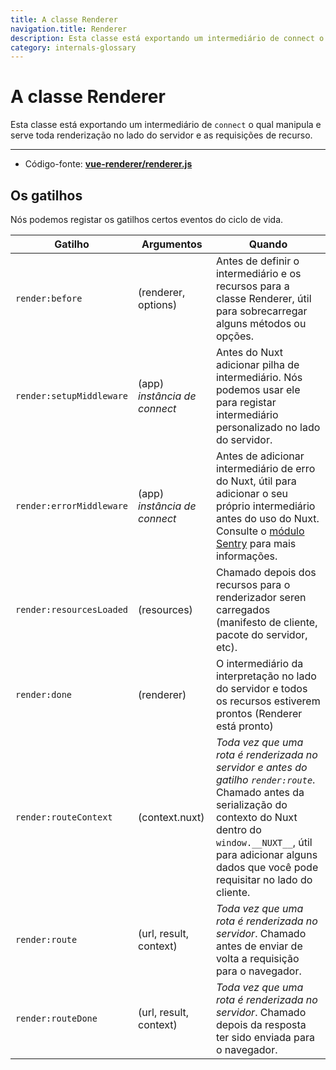```yaml
---
title: A classe Renderer
navigation.title: Renderer
description: Esta classe está exportando um intermediário de connect o qual manipula e serve toda renderização no lado do servidor e as requisições de recurso.
category: internals-glossary
---
```

# A classe Renderer

Esta classe está exportando um intermediário de `connect` o qual manipula e serve toda renderização no lado do servidor e as requisições de recurso.

---

- Código-fonte: **[vue-renderer/renderer.js](https://github.com/nuxt/nuxt/blob/2.x-dev/packages/vue-renderer/src/renderer.js)**

## Os gatilhos

Nós podemos registar os gatilhos certos eventos do ciclo de vida.

| Gatilho                     | Argumentos               | Quando                                                    |
| ------------------------ | ------------------------ | --------------------------------------------------------- |
| `render:before`          | (renderer, options)      | Antes de definir o intermediário e os recursos para a classe Renderer, útil para sobrecarregar alguns métodos ou opções.                                                |
| `render:setupMiddleware` | (app) _instância de connect_ | Antes do Nuxt adicionar pilha de intermediário. Nós podemos usar ele para registar intermediário personalizado no lado do servidor.                                   |
| `render:errorMiddleware` | (app) _instância de connect_ | Antes de adicionar intermediário de erro do Nuxt, útil para adicionar o seu próprio intermediário antes do uso do Nuxt. Consulte o [módulo Sentry](https://github.com/nuxt-community/sentry-module/blob/v4.0.3/lib/module.js#L151) para mais informações. |
| `render:resourcesLoaded` | (resources)              | Chamado depois dos recursos para o renderizador seren carregados (manifesto de cliente, pacote do servidor, etc).                                                                                                                              |
| `render:done`            | (renderer)               | O intermediário da interpretação no lado do servidor e todos os recursos estiverem prontos (Renderer está pronto)                                                        |
| `render:routeContext`    | (context.nuxt)           | _Toda vez que uma rota é renderizada no servidor e antes do gatilho `render:route`_. Chamado antes da serialização do contexto do Nuxt dentro do `window.__NUXT__`, útil para adicionar alguns dados que você pode requisitar no lado do cliente.                  |
| `render:route`           | (url, result, context)   | _Toda vez que uma rota é renderizada no servidor_. Chamado antes de enviar de volta a requisição para o navegador.                                                           |
| `render:routeDone`       | (url, result, context)   | _Toda vez que uma rota é renderizada no servidor_. Chamado depois da resposta ter sido enviada para o navegador.                                                    |
